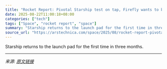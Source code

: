 ```yaml
---
title: "Rocket Report: Pivotal Starship test on tap, Firefly wants to be big in Japan"
date: 2025-08-22T11:00:18+08:00
categories: ["tech"]
tags: ["Space", "rocket report", "space"]
summary: "Starship returns to the launch pad for the first time in three months."
source_url: "https://arstechnica.com/space/2025/08/rocket-report-pivotal-starship-test-on-tap-firefly-wants-to-be-big-in-japan/"
---
```


Starship returns to the launch pad for the first time in three months.

---

*来源: [原文链接](https://arstechnica.com/space/2025/08/rocket-report-pivotal-starship-test-on-tap-firefly-wants-to-be-big-in-japan/)*
